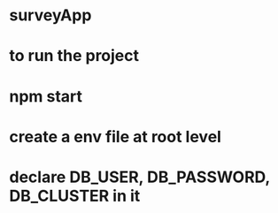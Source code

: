 # surveyApp

# to run the project
# npm start

# create a env file at root level
# declare DB_USER, DB_PASSWORD, DB_CLUSTER in it
